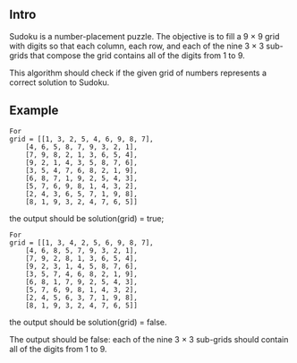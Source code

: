 ## Intro

Sudoku is a number-placement puzzle. The objective is to fill a 9 × 9 grid with digits so that each column, each row, and each of the nine 3 × 3 sub-grids that compose the grid contains all of the digits from 1 to 9.

This algorithm should check if the given grid of numbers represents a correct solution to Sudoku.

## Example


    For
    grid = [[1, 3, 2, 5, 4, 6, 9, 8, 7],
        [4, 6, 5, 8, 7, 9, 3, 2, 1],
        [7, 9, 8, 2, 1, 3, 6, 5, 4],
        [9, 2, 1, 4, 3, 5, 8, 7, 6],
        [3, 5, 4, 7, 6, 8, 2, 1, 9],
        [6, 8, 7, 1, 9, 2, 5, 4, 3],
        [5, 7, 6, 9, 8, 1, 4, 3, 2],
        [2, 4, 3, 6, 5, 7, 1, 9, 8],
        [8, 1, 9, 3, 2, 4, 7, 6, 5]]

the output should be
solution(grid) = true;

    For
    grid = [[1, 3, 4, 2, 5, 6, 9, 8, 7],
        [4, 6, 8, 5, 7, 9, 3, 2, 1],
        [7, 9, 2, 8, 1, 3, 6, 5, 4],
        [9, 2, 3, 1, 4, 5, 8, 7, 6],
        [3, 5, 7, 4, 6, 8, 2, 1, 9],
        [6, 8, 1, 7, 9, 2, 5, 4, 3],
        [5, 7, 6, 9, 8, 1, 4, 3, 2],
        [2, 4, 5, 6, 3, 7, 1, 9, 8],
        [8, 1, 9, 3, 2, 4, 7, 6, 5]]

the output should be
solution(grid) = false.

The output should be false: each of the nine 3 × 3 sub-grids should contain all of the digits from 1 to 9.